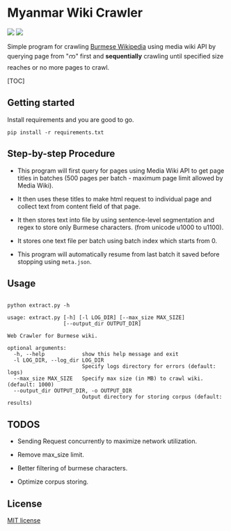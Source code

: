 # Myanmar Wiki Crawler

![](https://img.shields.io/badge/python-3.6-blue.svg)
![](https://img.shields.io/badge/License-MIT-green)

Simple program for crawling [Burmese Wikipedia](https://my.wikipedia.org) using media wiki API by querying page from "က" first and **sequentially** crawling until specified size reaches or no more pages to crawl.


[TOC]

## Getting started

Install requirements and you are good to go.

```shell script
pip install -r requirements.txt
```

## Step-by-step Procedure

- This program will first query for pages using Media Wiki API to get page titles in batches (500 pages per batch - maximum page limit allowed by Media Wiki).

- It then uses these titles to make html request to individual page and collect text from content field of that page.

- It then stores text into file by using sentence-level segmentation  and regex to store only Burmese characters. (from unicode u1000 to u1100).

- It stores one text file per batch using batch index which starts from 0.

- This program will automatically resume from last batch it saved before stopping using `meta.json`.

## Usage

```

python extract.py -h

usage: extract.py [-h] [-l LOG_DIR] [--max_size MAX_SIZE]
                  [--output_dir OUTPUT_DIR]

Web Crawler for Burmese wiki.

optional arguments:
  -h, --help            show this help message and exit
  -l LOG_DIR, --log_dir LOG_DIR
                        Specify logs directory for errors (default: logs)
  --max_size MAX_SIZE   Specify max size (in MB) to crawl wiki. (default: 1000)
  --output_dir OUTPUT_DIR, -o OUTPUT_DIR
                        Output directory for storing corpus (default: results)

```



## TODOS

- Sending Request concurrently to maximize network utilization.

- Remove max_size limit.

- Better filtering of burmese characters.

- Optimize corpus storing.

## License

[MIT license](/License.md)



